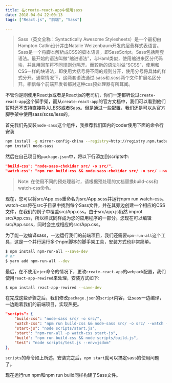 ```yaml
---
title: 在create-react-app中使用sass
date: 2018-04-04 22:00:13
tags: ["React.js", "前端", "Sass"]

---
```


> Sass（英文全称：Syntactically Awesome Stylesheets）是一个最初由Hampton Catlin设计并由Natalie Weizenbaum开发的层叠样式表语言。Sass是一个将脚本解析成CSS的脚本语言，即SassScript。Sass包括两套语法。最开始的语法叫做“缩进语法”，与Haml类似，使用缩进来区分代码块，并且用回车将不同规则分隔开。而较新的语法叫做“SCSS”，使用和CSS一样的块语法，即使用大括号将不同的规则分开，使用分号将具体的样式分开。通常情况下，这两套语法通过.sass和.scss两个文件扩展名区分开。相信每个前端开发者都对这种css预处理器有所耳闻。

不管你是刚使用Reactjs或者是Reactjs的老司机，你们一定都听说过`create-react-app`这个脚手架，而从`create-react-app`的官方文档中，我们可以看到他们暂时还不支持直接导入LESS或者Sass。但是通过一些配置，我们还是可以从官方脚手架中使用sass/scss/less的。

<!--more-->

首先我们先安装`node-sass`这个组件，我推荐我们国内的coder使用下面的命令行安装

```bash
npm install -g mirror-config-china --registry=http://registry.npm.taobao.org
npm install node-sass
```

然后在自己项目的`package.json`中，将以下行添加到scripts中:

```json
"build-css": "node-sass-chokidar src/ -o src/",
"watch-css": "npm run build-css && node-sass-chokidar src/ -o src/ --watch --recursive",
```

> Note:  在使用不同的预处理器时，请根据预处理的文档替换build-css和watch-css命令。

现在，您可以将src/App.css重命名为src/App.scss并运行npm run watch-css。watch-css将在src子目录中找到每个Sass文件，并在其旁边创建一个相应的CSS文件，在我们的例子中覆盖src/App.css。由于src/app.js仍然 improt src/App.css，所以样式同样成为您的应用程序的一部分。您现在可以编辑src/App.scss，同时会生成相应的src/App.css。

为了能一边编译sass，一边运行我们的前端项目，我们还需要`npm-run-all`这个工具，这是一个并行运行多个npm脚本的脚手架工具，安装方式也非常简单。

```bash
$ npm install npm-run-all --save-dev
# or
$ yarn add npm-run-all --dev
```

最后，在不使用`ejec`命令的情况下，更改`create-react-app`的`webpack`配置，我们使用`react-app-rewired`来处理，安装方式如下:

```bash
$ npm install react-app-rewired --save-dev
```

在完成这些步骤之后，我们修改`package.json`的`script`内容，让sass一边编译，一边跑着我们的前端项目，实现热更。

```json
"scripts": {
	"build-css": "node-sass src/ -o src/",
	"watch-css": "npm run build-css && node-sass src/ -o src/ --watch --recursive",
	"start-js": "node scripts/start.js",
	"start": "npm-run-all -p watch-css start-js",
	"build": "npm run build-css && node scripts/build.js",
	"test": "node scripts/test.js --env=jsdom"
},
```

`scripts`的命令如上所述，安装完之后，`npm start`就可以搞定sass的使用问题了。

现在运行run npm和npm run build同样构建了Sass文件。
